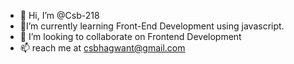 - 👋 Hi, I’m @Csb-218
- 👀I’m currently learning Front-End Development using javascript.
- 💞️ I’m looking to collaborate on Frontend Development
- 📫 reach me at csbhagwant@gmail.com

<!---
Csb-218/Csb-218 is a ✨ special ✨ repository because its `README.md` (this file) appears on your GitHub profile.
You can click the Preview link to take a look at your changes.
--->
